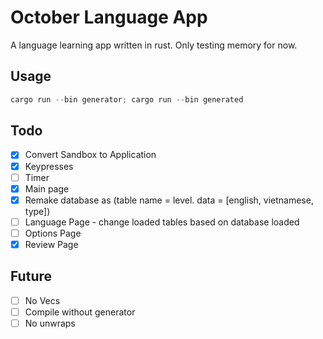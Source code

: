 # October Language App

A language learning app written in rust. Only testing memory for now.

## Usage

```powershell
cargo run --bin generator; cargo run --bin generated
```

## Todo

- [x] Convert Sandbox to Application
- [x] Keypresses
- [ ] Timer
- [x] Main page
- [x] Remake database as (table name = level. data = [english, vietnamese, type])
- [ ] Language Page - change loaded tables based on database loaded
- [ ] Options Page
- [x] Review Page

## Future

- [ ] No Vecs
- [ ] Compile without generator
- [ ] No unwraps
